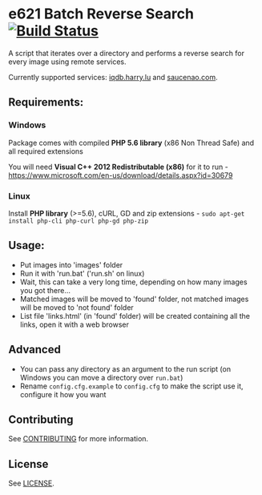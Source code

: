 # e621 Batch Reverse Search [![Build Status](https://travis-ci.org/jacklul/e621-Batch-Reverse-Search.svg?branch=master)](https://travis-ci.org/jacklul/e621-Batch-Reverse-Search)

A script that iterates over a directory and performs a reverse search for every image using remote services.

Currently supported services: [iqdb.harry.lu](http://iqdb.harry.lu/) and [saucenao.com](https://saucenao.com).

## Requirements:

### Windows

Package comes with compiled **PHP 5.6 library** (x86 Non Thread Safe) and all required extensions

You will need **Visual C++ 2012 Redistributable (x86)** for it to run - https://www.microsoft.com/en-us/download/details.aspx?id=30679

### Linux

Install **PHP library** (>=5.6), cURL, GD and zip extensions - `sudo apt-get install php-cli php-curl php-gd php-zip`

## Usage:
- Put images into 'images' folder
- Run it with 'run.bat' ('run.sh' on linux)
- Wait, this can take a very long time, depending on how many images you got there...
- Matched images will be moved to 'found' folder, not matched images will be moved to 'not found' folder
- List file 'links.html' (in 'found' folder) will be created containing all the links, open it with a web browser

## Advanced
- You can pass any directory as an argument to the run script (on Windows you can move a directory over `run.bat`)
- Rename `config.cfg.example` to `config.cfg` to make the script use it, configure it how you want

## Contributing

See [CONTRIBUTING](https://github.com/jacklul/e621-Batch-Reverse-Search/blob/master/CONTRIBUTING.md) for more information.

## License

See [LICENSE](https://github.com/jacklul/e621-Batch-Reverse-Search/blob/master/LICENSE).
